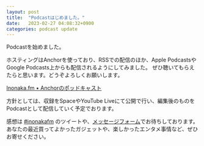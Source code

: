 ```yaml
---
layout: post
title:  "Podcastはじめました。"
date:   2023-02-27 04:08:32+0900
categories: podcast update
---
```


Podcastを始めました。

ホスティングはAnchorを使っており、RSSでの配信のほか、Apple PodcastsやGoogle Podcasts上からも配信されるようにしてみました。
ぜひ聴いてもらえたらと思います。どうぞよろしくお願いします。

[Inonaka.fm • Anchorのポッドキャスト](https://anchor.fm/inonakafm)


方針としては、収録をSpaceやYouTube Liveにて公開で行い、編集後のものをPodcastとして配信していく予定でおります。

感想は [#inonakafm](https://twitter.com/search?q=%23inonakafm) のツイートや、[メッセージフォーム](forms.gle/NUN6CMPFR3PKfBwx7)でお待ちしております。
あなたの最近買ってよかったガジェットや、楽しかったエンタメ事情など、ぜひお寄せください。

